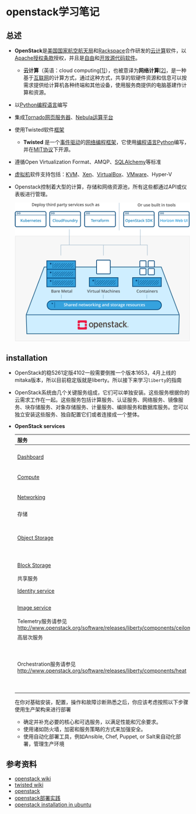 # openstack学习笔记

## 总述

+ **OpenStack**是[美国国家航空航天局](https://zh.wikipedia.org/wiki/美國太空總署)和[Rackspace](https://zh.wikipedia.org/wiki/Rackspace)合作研发的[云计算](https://zh.wikipedia.org/wiki/雲端運算)软件，以[Apache授权条款](https://zh.wikipedia.org/wiki/Apache授權條款)授权，并且是[自由](https://zh.wikipedia.org/wiki/自由軟件)和[开放源代码软件](https://zh.wikipedia.org/wiki/开放源代码软件)。
  
  + **云计算**（英语：cloud computing[[1\]](https://zh.wikipedia.org/wiki/雲端運算#cite_note-杨正洪周发武2011-1)），也被意译为**网络计算**[[2\]](https://zh.wikipedia.org/wiki/雲端運算#cite_note-2)，是一种基于[互联网](https://zh.wikipedia.org/wiki/互联网)的计算方式，通过这种方式，共享的软硬件资源和信息可以按需求提供给计算机各种终端和其他设备，使用服务商提供的电脑基建作计算和资源。
  
+ 以[Python](https://zh.wikipedia.org/wiki/Python)[编程语言](https://zh.wikipedia.org/wiki/程式語言)编写

+ 集成[Tornado](https://zh.wikipedia.org/wiki/Tornado)[网页服务器](https://zh.wikipedia.org/wiki/網頁伺服器)、[Nebula运算平台](https://zh.wikipedia.org/w/index.php?title=Nebula_(運算平台)&action=edit&redlink=1)

+ 使用Twisted软件[框架](https://zh.wikipedia.org/wiki/框架)
  
  + **Twisted** 是一个[事件驱动](https://zh.wikipedia.org/wiki/事件驅動)的[网络编程](https://zh.wikipedia.org/w/index.php?title=网络编程&action=edit&redlink=1)[框架](https://zh.wikipedia.org/wiki/软件框架)，它使用[编程语言](https://zh.wikipedia.org/wiki/编程语言)[Python](https://zh.wikipedia.org/wiki/Python)编写，并在[MIT协议](https://zh.wikipedia.org/wiki/MIT_License)下开源。
  
+ 遵循Open Virtualization Format、AMQP、[SQLAlchemy](https://zh.wikipedia.org/wiki/SQLAlchemy)等标准

+ [虚拟机](https://zh.wikipedia.org/wiki/虛擬機器)软件支持包括：[KVM](https://zh.wikipedia.org/wiki/Kernel-based_Virtual_Machine)、[Xen](https://zh.wikipedia.org/wiki/Xen)、[VirtualBox](https://zh.wikipedia.org/wiki/VirtualBox)、[VMware](https://zh.wikipedia.org/wiki/VMware)、Hyper-V

+ Openstack控制着大型的计算，存储和网络资源池，所有这些都通过API或仪表板进行管理。

  ![](./image/overview-diagram-new.svg)



## installation

+ OpenStack的稳5261定版4102一般需要倒推一个版本1653，4月上线的mitaka版本，所以目前稳定版就是liberty。所以接下来学习`liberty`的指南

+ OpenStack系统由几个关键服务组成，它们可以单独安装。这些服务根据你的云需求工作在一起。这些服务包括计算服务、认证服务、网络服务、镜像服务、块存储服务、对象存储服务、计量服务、编排服务和数据库服务。您可以独立安装这些服务、独自配置它们或者连接成一个整体。

+ **OpenStack services**

  | 服务                                                         | 项目名称                                                     | 描述                                                         |
  | :----------------------------------------------------------- | :----------------------------------------------------------- | :----------------------------------------------------------- |
  | [Dashboard](http://www.openstack.org/software/releases/liberty/components/horizon) | [Horizon](http://docs.openstack.org/developer/horizon/)      | 提供了一个基于web的自服务门户，与OpenStack底层服务交互，诸如启动一个实例，分配IP地址以及配置访问控制。 |
  | [Compute](http://www.openstack.org/software/releases/liberty/components/nova) | [Nova](http://docs.openstack.org/developer/nova/)            | 在OpenStack环境中计算实例的生命周期管理。按需响应包括生成、调度、回收虚拟机等操作。 |
  | [Networking](http://www.openstack.org/software/releases/liberty/components/neutron) | [Neutron](http://docs.openstack.org/developer/neutron/)      | 确保为其它OpenStack服务提供网络连接即服务，比如OpenStack计算。为用户提供API定义网络和使用。基于插件的架构其支持众多的网络提供商和技术。 |
  | 存储                                                         |                                                              |                                                              |
  | [Object Storage](http://www.openstack.org/software/releases/liberty/components/swift) | [Swift](http://docs.openstack.org/developer/swift/)          | 通过一个 [*RESTful*](https://docs.openstack.org/mitaka/zh_CN/install-guide-ubuntu/common/glossary.html#term-restful),基于HTTP的应用程序接口存储和任意检索的非结构化数据对象。它拥有高容错机制，基于数据复制和可扩展架构。它的实现并像是一个文件服务器需要挂载目录。在此种方式下，它写入对象和文件到多个硬盘中，以确保数据是在集群内跨服务器的多份复制。 |
  | [Block Storage](http://www.openstack.org/software/releases/liberty/components/cinder) | [Cinder](http://docs.openstack.org/developer/cinder/)        | 为运行实例而提供的持久性块存储。它的可插拔驱动架构的功能有助于创建和管理块存储设备。 |
  | 共享服务                                                     |                                                              |                                                              |
  | [Identity service](http://www.openstack.org/software/releases/liberty/components/keystone) | [Keystone](http://docs.openstack.org/developer/keystone/)    | 为其他OpenStack服务提供认证和授权服务，为所有的OpenStack服务提供一个端点目录。 |
  | [Image service](http://www.openstack.org/software/releases/liberty/components/glance) | Glance服务请参见<http://docs.openstack.org/developer/glance/> | 存储和检索虚拟机磁盘镜像，OpenStack计算会在实例部署时使用此服务。 |
  | Telemetry服务请参见<http://www.openstack.org/software/releases/liberty/components/ceilometer> | Ceilometer服务请参见<http://docs.openstack.org/developer/ceilometer/> | 为OpenStack云的计费、基准、扩展性以及统计等目的提供监测和计量。 |
  | 高层次服务                                                   |                                                              |                                                              |
  | Orchestration服务请参见<http://www.openstack.org/software/releases/liberty/components/heat> | Heat服务请参见<http://docs.openstack.org/developer/heat/>    | Orchestration服务支持多样化的综合的云应用，通过调用OpenStack-native REST API和CloudFormation-compatible Query API，支持:term:[`](https://docs.openstack.org/mitaka/zh_CN/install-guide-ubuntu/overview.html#id1)HOT <Heat Orchestration Template (HOT)>`格式模板或者AWS CloudFormation格式模板 |

  在你对基础安装，配置，操作和故障诊断熟悉之后，你应该考虑按照以下步骤使用生产架构来进行部署

  - 确定并补充必要的核心和可选服务，以满足性能和冗余要求。
  - 使用诸如防火墙，加密和服务策略的方式来加强安全。
  - 使用自动化部署工具，例如Ansible, Chef, Puppet, or Salt来自动化部署，管理生产环境









## 参考资料

+ [openstack wiki](https://zh.wikipedia.org/wiki/OpenStack)
+ [twisted wiki](https://zh.wikipedia.org/wiki/Twisted)
+ [openstack](https://www.openstack.org/)
+ [openstack部署实践](https://gtcsq.readthedocs.io/en/latest/openstack/deploy_synopsis.html)
+ [openstack installation in ubuntu](https://docs.openstack.org/mitaka/zh_CN/install-guide-ubuntu/)